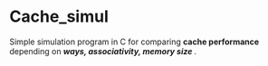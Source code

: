 # Cache_simul
Simple simulation program in C for comparing <b> cache performance </b> depending on <b><i> ways, associativity, memory size </i></b>.
